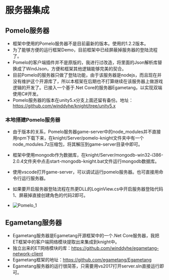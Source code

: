# 服务器集成
## Pomelo服务器
* 框架中使用的Pomelo服务器不是目前最新的版本。使用的1.2.2版本。
* 为了能够方便的运行框架Demo，目前框架中已经屏蔽掉服务器的登陆流程了。
* Pomelo的客户端插件并不是原版的，我进行过改造，将里面的Json解析库替换成了WindJson，方便和框架其他逻辑能够完美的契合。
* 目前Pomelo的服务器只做了登陆功能，由于该服务器是nodejs，而且现在并没有维护这个开源库了，所以本框架在后期也不打算继续在该服务器上做游戏逻辑的开发了。已接入一个基于.Net Core的服务器Egametang，以实现双端使用C#开发。
* Pomelo服务器的版本在unity5.x分支上面还留有备份。地址：https://github.com/winddyhe/knight/tree/unity5.x

### 本地搭建Pomelo服务器
* 由于版本的关系，Pomelo服务器game-server中的node_modules并不直接用npm下载下来，在knight/Server/pomelo-knight文件夹中有一个node_modules.7z压缩包，将其解压到game-server目录中即可。
* 框架中使用mongodb作为数据库，在knight/Server/mongodb-win32-i386-2.0.4文件夹中点击start-mongodb-knight.bat文件运行mongodb数据库。
* 使用vscode打开game-server，可以调试运行pomelo服务器。也可直接用命令行运行服务器。

* 如果要开启服务器登陆流程在热更DLL的LoginView.cs中开启服务器登陆代码1、屏蔽掉直接创建角色的代码2即可。
* ![Pomelo_1](https://github.com/winddyhe/knight/blob/master/Doc/res/images/pomelo_1.png)

## Egametang服务器
* Egametang服务器是Egametang开源框架中的一个.Net Core服务器，我把ET框架中的客户端网络模块提取出来集成到knight中。
* 独立出来的ET网络模块的库：https://github.com/winddyhe/egametang-network-client
* Egametang框架的地址：https://github.com/egametang/Egametang
* Egametang服务器的运行很简答，只需要用vs2017打开server.sln直接运行即可。
